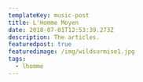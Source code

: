 ```yaml
---
templateKey: music-post
title: L'Homme Moyen
date: 2018-07-01T12:53:39.273Z
description: The articles.
featuredpost: true
featuredimage: /img/wildsurmise1.jpg
tags:
  - lhomme
---
```


